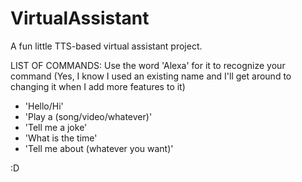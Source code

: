 # VirtualAssistant
A fun little TTS-based virtual assistant project.

LIST OF COMMANDS:
Use the word 'Alexa' for it to recognize your command (Yes, I know I used an existing name and I'll get around to changing it when I add more features to it)
- 'Hello/Hi'
- 'Play a (song/video/whatever)'
- 'Tell me a joke'
- 'What is the time'
- 'Tell me about (whatever you want)'

:D

